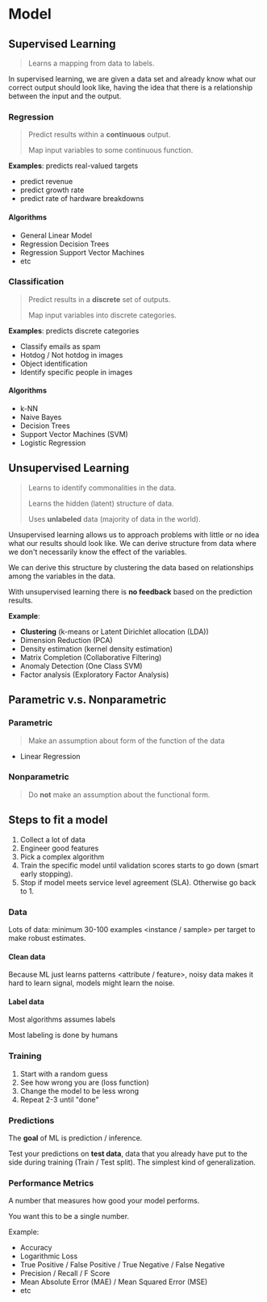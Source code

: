# Model

## Supervised Learning

> Learns a mapping from data to labels.

In supervised learning, we are given a data set and already know what our correct output should look like, having the idea that there is a relationship between the input and the output.

### Regression

> Predict results within a **continuous** output.
>
> Map input variables to some continuous function. 

**Examples**: predicts real-valued targets

- predict revenue
- predict growth rate
- predict rate of hardware breakdowns

#### Algorithms

- General Linear Model
- Regression Decision Trees
- Regression Support Vector Machines
- etc

### Classification 

> Predict results in a **discrete** set of outputs.
>
> Map input variables into discrete categories.

**Examples**: predicts discrete categories

- Classify emails as spam
- Hotdog / Not hotdog in images
- Object identification
- Identify specific people in images

#### Algorithms

- k-NN
- Naive Bayes
- Decision Trees
- Support Vector Machines (SVM)
- Logistic Regression

## Unsupervised Learning

> Learns to identify commonalities in the data.
>
> Learns the hidden (latent) structure of data.
>
> Uses **unlabeled** data (majority of data in the world).

Unsupervised learning allows us to approach problems with little or no idea what our results should look like. We can derive structure from data where we don't necessarily know the effect of the variables.

We can derive this structure by clustering the data based on relationships among the variables in the data.

With unsupervised learning there is **no feedback** based on the prediction results.

**Example**:

- **Clustering** (k-means or Latent Dirichlet allocation (LDA))
- Dimension Reduction (PCA)
- Density estimation (kernel density estimation)
- Matrix Completion (Collaborative Filtering)
- Anomaly Detection (One Class SVM)
- Factor analysis (Exploratory Factor Analysis)

## Parametric v.s. Nonparametric

### Parametric

> Make an assumption about form of the function of the data

* Linear Regression

### Nonparametric

> Do **not** make an assumption about the functional form.

## Steps to fit a model

1. Collect a lot of data
2. Engineer good features
3. Pick a complex algorithm
4. Train the specific model until validation scores starts to go down (smart early stopping).
5. Stop if model meets service level agreement (SLA). Otherwise go back to 1.

### Data <data set>

Lots of data: minimum 30-100 examples <instance / sample> per target to make robust estimates.

#### Clean data

Because ML just learns patterns <attribute / feature>, noisy data makes it hard to learn signal, models might learn the noise.

#### Label data

Most algorithms assumes labels

Most labeling is done by humans

### Training

1. Start with a random guess
2. See how wrong you are (loss function)
3. Change the model to be less wrong
4. Repeat 2-3 until "done"

### Predictions

The **goal** of ML is prediction / inference.

Test your predictions on **test data**, data that you already have put to the side during training (Train / Test split). The simplest kind of generalization.

### Performance Metrics

A number that measures how good your model performs.

You want this to be a single number.

Example:

- Accuracy
- Logarithmic Loss
- True Positive / False Positive / True Negative / False Negative
- Precision / Recall / F Score
- Mean Absolute Error (MAE) / Mean Squared Error (MSE)
- etc